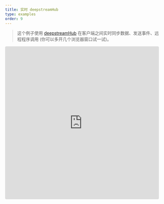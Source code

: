 ```yaml
---
title: 实时 deepstreamHub
type: examples
order: 9
---
```


> 这个例子使用 [deepstreamHub](https://deepstreamhub.com/) 在客户端之间实时同步数据、发送事件、远程程序调用 (你可以多开几个浏览器窗口试一试)。

<iframe src="https://codesandbox.io/embed/github/vuejs/v2.vuejs.rg/tree/master/src/v2/examples/vue-20-realtime-with-deepstreamhub?codemirror=1&hidedevtools=1&hidenavigation=1&theme=light" style="width:100%; height:500px; border:0; border-radius: 4px; overflow:hidden;" title="vue-20-template-compilation" allow="geolocation; microphone; camera; midi; vr; accelerometer; gyroscope; payment; ambient-light-sensor; encrypted-media; usb" sandbox="allow-modals allow-forms allow-popups allow-scripts allow-same-origin"></iframe>
